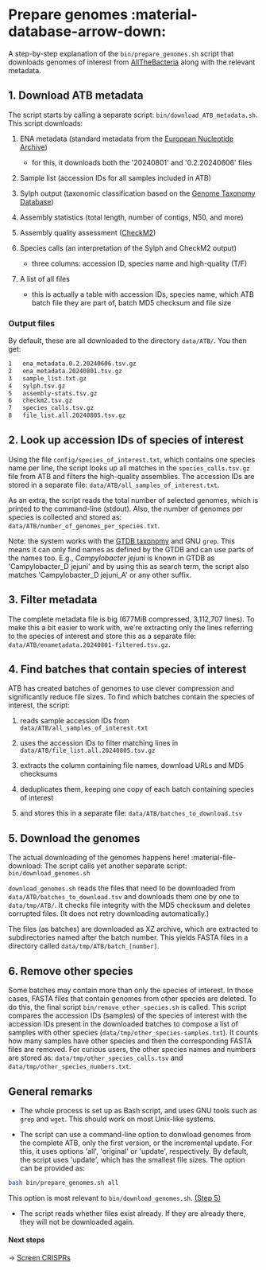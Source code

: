 # Prepare genomes :material-database-arrow-down:

A step-by-step explanation of the `bin/prepare_genomes.sh` script that
downloads genomes of interest from [AllTheBacteria](https://allthebacteria.readthedocs.io/en/latest/)
along with the relevant metadata.

## 1. Download ATB metadata

The script starts by calling a separate script: `bin/download_ATB_metadata.sh`.
This script downloads:

1. ENA metadata (standard metadata from the [European Nucleotide Archive](https://www.ebi.ac.uk/ena/browser/home))
    - for this, it downloads both the '20240801' and '0.2.20240606' files

2. Sample list (accession IDs for all samples included in ATB)

3. Sylph output (taxonomic classification based on the
[Genome Taxonomy Database](https://gtdb.ecogenomic.org/))

4. Assembly statistics (total length, number of contigs, N50, and more)

5. Assembly quality assessment ([CheckM2](https://github.com/chklovski/CheckM2))

6. Species calls (an interpretation of the Sylph and CheckM2 output)
    - three columns: accession ID, species name and high-quality (T/F)

7. A list of all files
    - this is actually a table with accession IDs, species name, which
    ATB batch file they are part of, batch MD5 checksum and file size

### Output files

By default, these are all downloaded to the directory `data/ATB/`.
You then get:

``` bash
1   ena_metadata.0.2.20240606.tsv.gz
2   ena_metadata.20240801.tsv.gz
3   sample_list.txt.gz
4   sylph.tsv.gz
5   assembly-stats.tsv.gz
6   checkm2.tsv.gz
7   species_calls.tsv.gz
8   file_list.all.20240805.tsv.gz
```

## 2. Look up accession IDs of species of interest

Using the file `config/species_of_interest.txt`, which contains one species
name per line, the script looks up all matches in the `species_calls.tsv.gz`
file from ATB and filters the high-quality assemblies.
The accession IDs are stored in a separate file:
`data/ATB/all_samples_of_interest.txt`.

As an extra, the script reads the total number of selected genomes,
which is printed to the command-line (stdout).
Also, the number of genomes per species is collected and stored as:
`data/ATB/number_of_genomes_per_species.txt`.

Note: the system works with the [GTDB taxonomy](https://gtdb.ecogenomic.org/tree?r=d__Bacteria)
and GNU `grep`. This means it can only find names as defined by the GTDB
and can use parts of the names too. E.g., _Campylobacter jejuni_ is known
in GTDB as 'Campylobacter_D jejuni' and by using this as search term,
the script also matches 'Campylobacter_D jejuni_A' or any other suffix.

## 3. Filter metadata

The complete metadata file is big (677MiB compressed, 3,112,707 lines).
To make this a bit easier to work with, we're extracting only the lines
referring to the species of interest and store this as a separate file:
`data/ATB/enametadata.20240801-filtered.tsv.gz`.

## 4. Find batches that contain species of interest

ATB has created batches of genomes to use clever compression and
significantly reduce file sizes. To find which batches contain
the species of interest, the script:

1. reads sample accession IDs from `data/ATB/all_samples_of_interest.txt`

2. uses the accession IDs to filter matching lines in `data/ATB/file_list.all.20240805.tsv.gz`

3. extracts the column containing file names, download URLs and MD5 checksums

4. deduplicates them, keeping one copy of each batch containing species of interest

5. and stores this in a separate file: `data/ATB/batches_to_download.tsv`

## 5. Download the genomes

The actual downloading of the genomes happens here! :material-file-download:
The script calls yet another separate script: `bin/download_genomes.sh`

`download_genomes.sh` reads the files that need to be downloaded
from `data/ATB/batches_to_download.tsv` and downloads them one by one
to `data/tmp/ATB/`.
It checks file integrity with the MD5 checksum and deletes corrupted
files. (It does not retry downloading automatically.)

The files (as batches) are downloaded as XZ archive, which are
extracted to subdirectories named after the batch number.
This yields FASTA files in a directory called `data/tmp/ATB/batch_[number]`.

## 6. Remove other species

Some batches may contain more than only the species of interest.
In those cases, FASTA files that contain genomes from other species are
deleted.
To do this, the final script `bin/remove_other_species.sh` is called.
This script compares the accession IDs (samples) of the species of interest
with the accession IDs present in the downloaded batches to
compose a list of samples with other species (`data/tmp/other_species-samples.txt`).
It counts how many samples have other species and then the corresponding
FASTA files are removed.
For curious users, the other species names and numbers are stored as:
`data/tmp/other_species_calls.tsv` and `data/tmp/other_species_numbers.txt`.

## General remarks

- The whole process is set up as Bash script, and uses GNU tools such
as `grep` and `wget`. This should work on most Unix-like systems.

- The script can use a command-line option to donwload genomes from the
complete ATB, only the first version, or the incremental update.
For this, it uses options 'all', 'original' or 'update', respectively.
By default, the script uses 'update', which has the smallest file sizes.
The option can be provided as:

```bash
bash bin/prepare_genomes.sh all
```

This option is most relevant to `bin/download_genomes.sh`.
[(Step 5)](#5-download-the-genomes)

- The script reads whether files exist already. If they are already there,
they will not be downloaded again.

#### Next steps

&rarr; [Screen CRISPRs](CRISPR_screening.md)
